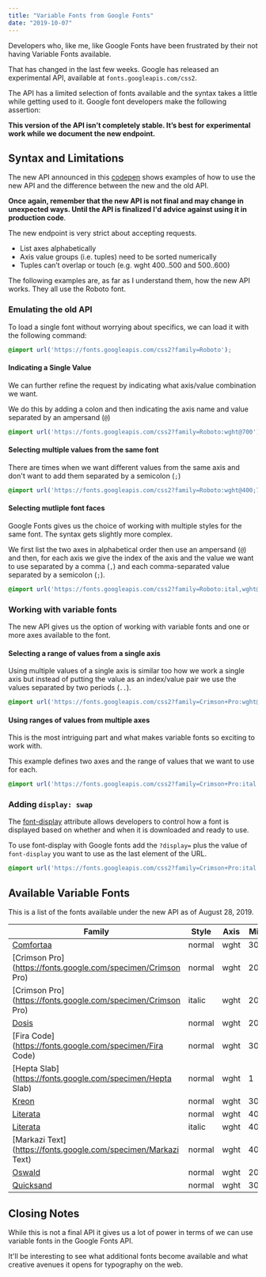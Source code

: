 ```yaml
---
title: "Variable Fonts from Google Fonts"
date: "2019-10-07"
---
```


Developers who, like me, like Google Fonts have been frustrated by their not having Variable Fonts available.

That has changed in the last few weeks. Google has released an experimental API, available at `fonts.googleapis.com/css2`.

The API has a limited selection of fonts available and the syntax takes a little while getting used to it. Google font developers make the following assertion:

**This version of the API isn’t completely stable. It’s best for experimental work while we document the new endpoint.**

## Syntax and Limitations

The new API announced in this [codepen](https://codepen.io/nlwilliams/full/JjPJewp) shows examples of how to use the new API and the difference between the new and the old API.

**Once again, remember that the new API is not final and may change in unexpected ways. Until the API is finalized I'd advice against using it in production code**.

The new endpoint is very strict about accepting requests.

- List axes alphabetically
- Axis value groups (i.e. tuples) need to be sorted numerically
- Tuples can’t overlap or touch (e.g. wght 400..500 and 500..600)

The following examples are, as far as I understand them, how the new API works. They all use the Roboto font.

### Emulating the old API

To load a single font without worrying about specifics, we can load it with the following command:

```css
@import url('https://fonts.googleapis.com/css2?family=Roboto');
```

#### Indicating a Single Value

We can further refine the request by indicating what axis/value combination we want.

We do this by adding a colon and then indicating the axis name and value separated by an ampersand (`@`)

```css
@import url('https://fonts.googleapis.com/css2?family=Roboto:wght@700');
```

#### Selecting multiple values from the same font

There are times when we want different values from the same axis and don't want to add them separated by a semicolon (`;`)

```css
@import url('https://fonts.googleapis.com/css2?family=Roboto:wght@400;700');
```

#### Selecting mutliple font faces

Google Fonts gives us the choice of working with multiple styles for the same font. The syntax gets slightly more complex.

We first list the two axes in alphabetical order then use an ampersand (`@`) and then, for each axis we give the index of the axis and the value we want to use separated by a comma (`,`) and each comma-separated value separated by a semicolon (`;`).

```css
@import url('https://fonts.googleapis.com/css2?family=Roboto:ital,wght@0,700;1,700');
```

### Working with variable fonts

The new API gives us the option of working with variable fonts and one or more axes available to the font.

#### Selecting a range of values from a single axis

Using multiple values of a single axis is similar too how we work a single axis but instead of putting the value as an index/value pair we use the values separated by two periods (`..`).

```css
@import url('https://fonts.googleapis.com/css2?family=Crimson+Pro:wght@200..900');
```

#### Using ranges of values from multiple axes

This is the most intriguing part and what makes variable fonts so exciting to work with.

This example defines two axes and the range of values that we want to use for each.

```css
@import url('https://fonts.googleapis.com/css2?family=Crimson+Pro:ital,wght@0,200..900;1,200..900');
```

### Adding `display: swap`

The [font-display](https://developer.mozilla.org/en-US/docs/Web/CSS/@font-face/font-display) attribute allows developers to control how a font is displayed based on whether and when it is downloaded and ready to use.

To use font-display with Google fonts add the `?display=` plus the value of `font-display` you want to use as the last element of the URL.

```css
@import url('https://fonts.googleapis.com/css2?family=Crimson+Pro:ital,wght@0,200..900;1,200..900?display=swap');
```

## Available Variable Fonts

This is a list of the fonts available under the new API as of August 28, 2019.

| Family | Style | Axis | Min | Max |
| --- | --- | --- | --- | --- |
| [Comfortaa](https://fonts.google.com/specimen/Comfortaa) | normal | wght | 300 | 700 |
| [Crimson Pro](https://fonts.google.com/specimen/Crimson Pro) | normal | wght | 200 | 900 |
| [Crimson Pro](https://fonts.google.com/specimen/Crimson Pro) | italic | wght | 200 | 900 |
| [Dosis](https://fonts.google.com/specimen/Dosis) | normal | wght | 200 | 800 |
| [Fira Code](https://fonts.google.com/specimen/Fira Code) | normal | wght | 300 | 700 |
| [Hepta Slab](https://fonts.google.com/specimen/Hepta Slab) | normal | wght | 1 | 900 |
| [Kreon](https://fonts.google.com/specimen/Kreon) | normal | wght | 300 | 700 |
| [Literata](https://fonts.google.com/specimen/Literata) | normal | wght | 400 | 700 |
| [Literata](https://fonts.google.com/specimen/Literata) | italic | wght | 400 | 700 |
| [Markazi Text](https://fonts.google.com/specimen/Markazi Text) | normal | wght | 400 | 700 |
| [Oswald](https://fonts.google.com/specimen/Oswald) | normal | wght | 200 | 700 |
| [Quicksand](https://fonts.google.com/specimen/Quicksand) | normal | wght | 300 | 700 |

## Closing Notes

While this is not a final API it gives us a lot of power in terms of we can use variable fonts in the Google Fonts API.

It'll be interesting to see what additional fonts become available and what creative avenues it opens for typography on the web.
